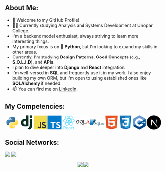 ## About Me:
- 👋 Welcome to my GitHub Profile!
- :man_student: Currently studying Analysis and Systems Development at Unopar College.
- I'm a backend model enthusiast, always striving to learn more interesting things.
- My primary focus is on 🐍 **Python**, but I'm looking to expand my skills in other areas.
- Currently, I'm studying **Design Patterns**, **Good Concepts** (e.g., **S.O.L.I.D**), and **APIs**.
- I plan to dive deeper into **Django** and **React** integration.
- I'm well-versed in **SQL** and frequently use it in my work. I also enjoy building my own ORM, but I'm open to using established ones like **SQLAlchemy** if needed.
- 📫 You can find me on [LinkedIn](https://www.linkedin.com/in/gilmar-jose/).

## My Competencies:
<div style="display: flex; flex-direction: flex-row; gap: '40px'"><br>
  <img align="center" alt="Python" height="45" width="60" src="https://raw.githubusercontent.com/devicons/devicon/master/icons/python/python-original.svg">
  <img align="center" alt="Django" height="45" width="60" src="https://raw.githubusercontent.com/devicons/devicon/master/icons/django/django-plain.svg">
  <img align="center" alt="Javascript" height="45" width="60" src="https://raw.githubusercontent.com/devicons/devicon/master/icons/javascript/javascript-original.svg">
  <img align="center" alt="C++" height="45" width="60" src="https://raw.githubusercontent.com/devicons/devicon/master/icons/typescript/typescript-original.svg">
  <img align="center" alt="React JS" height="45" width="60" src="https://raw.githubusercontent.com/devicons/devicon/master/icons/react/react-original-wordmark.svg">
  <img align="center" alt="SQLAlchemy" height="45" width="60" src="https://raw.githubusercontent.com/devicons/devicon/master/icons/sqlalchemy/sqlalchemy-original.svg">
  <img align="center" alt="SQLite" height="45" width="60" src="https://raw.githubusercontent.com/devicons/devicon/master/icons/sqlite/sqlite-original-wordmark.svg">
  <img align="center" alt="HTML5" height="45" width="60" src="https://raw.githubusercontent.com/devicons/devicon/master/icons/html5/html5-original.svg">
  <img align="center" alt="CSS3" height="45" width="60" src="https://raw.githubusercontent.com/devicons/devicon/master/icons/css3/css3-original.svg">
  <img align="center" alt="C++" height="45" width="60" src="https://raw.githubusercontent.com/devicons/devicon/master/icons/cplusplus/cplusplus-original.svg">
  <img align="center" alt="Next Js" height="45" width="60" src="https://raw.githubusercontent.com/devicons/devicon/master/icons/nextjs/nextjs-original.svg">
  
</div>

## Social Networks:
<div>
  <a href="mailto:gilmar.neo@gmail.com" target="_blank"><img src="https://img.shields.io/badge/Gmail-D14836?style=for-the-badge&logo=gmail&logoColor=white" target="_blank"></a>
  <a href="https://www.linkedin.com/in/gilmar-jose/" target="_blank"><img src="https://img.shields.io/badge/LinkedIn-0077B5?style=for-the-badge&logo=linkedin&logoColor=white" target="_blank"></a>
</div>

<p align= "center">
  <img height= "150" src="https://github-readme-stats.vercel.app/api?username=g42puts&theme=react&show_icons=true&include_all_commits=true" />
  <img height= "150" src="https://github-readme-stats.vercel.app/api/top-langs/?username=g42puts&theme=react&layout=compact" />
</p>
